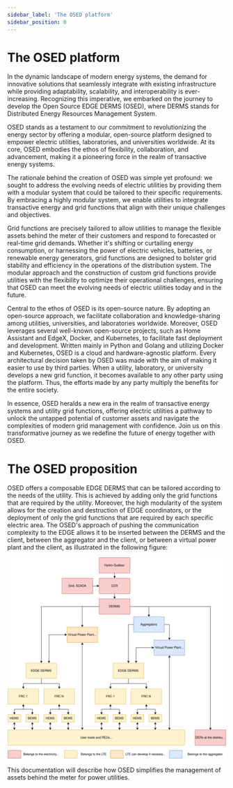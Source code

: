 ```yaml
---
sidebar_label: 'The OSED platform'
sidebar_position: 0
---
```


# The OSED platform

In the dynamic landscape of modern energy systems, the demand for innovative solutions that seamlessly integrate with existing infrastructure while providing adaptability, scalability, and interoperability is ever-increasing. Recognizing this imperative, we embarked on the journey to develop the Open Source EDGE DERMS (OSED), where DERMS stands for Distributed Energy Resources Management System.

OSED stands as a testament to our commitment to revolutionizing the energy sector by offering a modular, open-source platform designed to empower electric utilities, laboratories, and universities worldwide. At its core, OSED embodies the ethos of flexibility, collaboration, and advancement, making it a pioneering force in the realm of transactive energy systems.

The rationale behind the creation of OSED was simple yet profound: we sought to address the evolving needs of electric utilities by providing them with a modular system that could be tailored to their specific requirements. By embracing a highly modular system, we enable utilities to integrate transactive energy and grid functions that align with their unique challenges and objectives.

Grid functions are precisely tailored to allow utilities to manage the flexible assets behind the meter of their customers and respond to forecasted or real-time grid demands. Whether it's shifting or curtailing energy consumption, or harnessing the power of electric vehicles, batteries, or renewable energy generators, grid functions are designed to bolster grid stability and efficiency in the operations of the distribution system. The modular approach and the construction of custom grid functions provide utilities with the flexibility to optimize their operational challenges, ensuring that OSED can meet the evolving needs of electric utilities today and in the future.

Central to the ethos of OSED is its open-source nature. By adopting an open-source approach, we facilitate collaboration and knowledge-sharing among utilities, universities, and laboratories worldwide. Moreover, OSED leverages several well-known open-source projects, such as Home Assistant and EdgeX, Docker, and Kubernetes, to facilitate fast deployment and development. Written mainly in Python and Golang and utilizing Docker and Kubernetes, OSED is a cloud and hardware-agnostic platform. Every architectural decision taken by OSED was made with the aim of making it easier to use by third parties. When a utility, laboratory, or university develops a new grid function, it becomes available to any other party using the platform. Thus, the efforts made by any party multiply the benefits for the entire society.

In essence, OSED heralds a new era in the realm of transactive energy systems and utility grid functions, offering electric utilities a pathway to unlock the untapped potential of customer assets and navigate the complexities of modern grid management with confidence. Join us on this transformative journey as we redefine the future of energy together with OSED.

# The OSED proposition 

OSED offers a composable EDGE DERMS that can be tailored according to the needs of the utility. This is achieved by adding only the grid functions that are required by the utility. Moreover, the high modularity of the system allows for the creation and destruction of EDGE coordinators, or the deployment of only the grid functions that are required by each specific electric area. The OSED's approach of pushing the communication complexity to the EDGE allows it to be inserted between the DERMS and the client, between the aggregator and the client, or between a virtual power plant and the client, as illustrated in the following figure:

![High level architecture of OSED](../static/img/intro/high-level.svg)

This documentation will describe how OSED simplifies the management of assets behind the meter for power utilities. 



